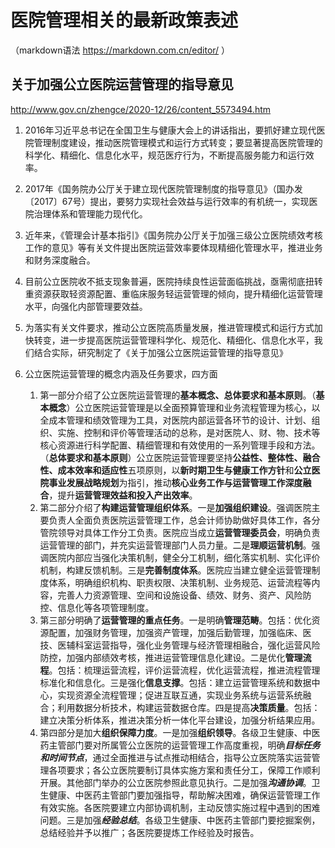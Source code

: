 # 医院管理相关的最新政策表述
（markdown语法 https://markdown.com.cn/editor/ ）

## 关于加强公立医院运营管理的指导意见

http://www.gov.cn/zhengce/2020-12/26/content_5573494.htm

1. 2016年习近平总书记在全国卫生与健康大会上的讲话指出，要抓好建立现代医院管理制度建设，推动医院管理模式和运行方式转变；要显著提高医院管理的科学化、精细化、信息化水平，规范医疗行为，不断提高服务能力和运行效率。
1. 2017年《国务院办公厅关于建立现代医院管理制度的指导意见》（国办发〔2017〕67号）提出，要努力实现社会效益与运行效率的有机统一，实现医院治理体系和管理能力现代化。
1. 近年来，《管理会计基本指引》《国务院办公厅关于加强三级公立医院绩效考核工作的意见》等有关文件提出医院运营效率要体现精细化管理水平，推进业务和财务深度融合。
1. 目前公立医院收不抵支现象普遍，医院持续良性运营面临挑战，亟需彻底扭转重资源获取轻资源配置、重临床服务轻运营管理的倾向，提升精细化运营管理水平，向强化内部管理要效益。
1. 为落实有关文件要求，推动公立医院高质量发展，推进管理模式和运行方式加快转变，进一步提高医院运营管理科学化、规范化、精细化、信息化水平，我们结合实际，研究制定了《关于加强公立医院运营管理的指导意见》

1. 公立医院运营管理的概念内涵及任务要求，四方面
    1. 第一部分介绍了公立医院运营管理的**基本概念、总体要求和基本原则**。（**基本概念**）公立医院运营管理是以全面预算管理和业务流程管理为核心，以全成本管理和绩效管理为工具，对医院内部运营各环节的设计、计划、组织、实施、控制和评价等管理活动的总称，是对医院人、财、物、技术等核心资源进行科学配置、精细管理和有效使用的一系列管理手段和方法。（**总体要求和基本原则**）公立医院运营管理要坚持**公益性、整体性、融合性、成本效率和适应性**五项原则，以**新时期卫生与健康工作方针**和**公立医院事业发展战略规划**为指引，推动**核心业务工作与运营管理工作深度融合**，提升**运营管理效益和投入产出效率**。
    1. 第二部分介绍了**构建运营管理组织体系**。一是**加强组织建设**。强调医院主要负责人全面负责医院运营管理工作，总会计师协助做好具体工作，各分管院领导对具体工作分工负责。医院应当成立**运营管理委员会**，明确负责运营管理的部门，并充实运营管理部门人员力量。二是**理顺运营机制**。强调医院内部应当强化决策机制，健全分工机制，细化落实机制、实化评价机制，构建反馈机制。三是**完善制度体系**。医院应当建立健全运营管理制度体系，明确组织机构、职责权限、决策机制、业务规范、运营流程等内容，完善人力资源管理、空间和设施设备、绩效、财务、资产、风险防控、信息化等各项管理制度。
    1. 第三部分明确了**运营管理的重点任务**。一是明确**管理范畴**。包括：优化资源配置，加强财务管理，加强资产管理，加强后勤管理，加强临床、医技、医辅科室运营指导，强化业务管理与经济管理相融合，强化运营风险防控，加强内部绩效考核，推进运营管理信息化建设。二是优化**管理流程**。包括：梳理运营流程，评价运营流程，优化运营流程，推进流程管理标准化和信息化。三是强化**信息支撑**。包括：建立运营管理系统和数据中心，实现资源全流程管理；促进互联互通，实现业务系统与运营系统融合；利用数据分析技术，构建运营数据仓库。四是提高**决策质量**。包括：建立决策分析体系，推进决策分析一体化平台建设，加强分析结果应用。
    1. 第四部分是加大**组织保障力度**。一是加强**组织领导**。各级卫生健康、中医药主管部门要对所属管公立医院的运营管理工作高度重视，明确***目标任务和时间节点***，通过全面推进与试点推动相结合，指导公立医院落实运营管理各项要求；各公立医院要制订具体实施方案和责任分工，保障工作顺利开展。其他部门举办的公立医院参照此意见执行。二是加强***沟通协调***。卫生健康、中医药主管部门要加强指导，帮助解决困难，确保运营管理工作有效实施。各医院要建立内部协调机制，主动反馈实施过程中遇到的困难问题。三是加强***经验总结***。各级卫生健康、中医药主管部门要挖掘案例，总结经验并予以推广；各医院要提炼工作经验及时报告。
    